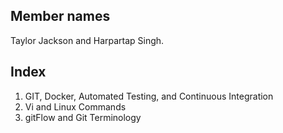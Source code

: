 ## Member names

Taylor Jackson and Harpartap Singh.

## Index
1. GIT, Docker, Automated Testing, and Continuous Integration
    <a href="https://github.com/tjackson1317/miniproject1-IS117101/blob/master/Vi%20and%20Linux%20Commands"></a> 
2. Vi and Linux Commands
3. gitFlow and Git Terminology
